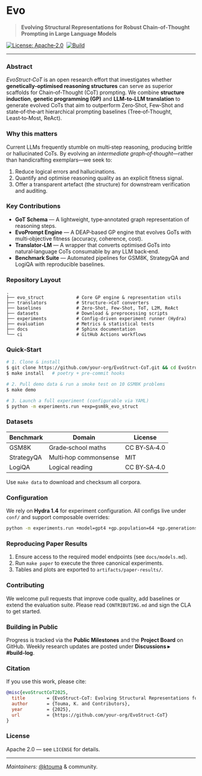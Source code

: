 # Evo

> **Evolving Structural Representations for Robust Chain‑of‑Thought Prompting in Large Language Models**

[![License: Apache‑2.0](https://img.shields.io/badge/license-Apache--2.0-green.svg)](LICENSE)  [![Build](https://github.com/your-org/EvoStruct-CoT/actions/workflows/ci.yml/badge.svg)](https://github.com/your-org/EvoStruct-CoT/actions/workflows/ci.yml)

---

### Abstract
*EvoStruct‑CoT* is an open research effort that investigates whether **genetically‑optimised reasoning structures** can serve as superior scaffolds for Chain‑of‑Thought (CoT) prompting. We combine **structure induction**, **genetic programming (GP)** and **LLM‑to‑LLM translation** to generate evolved CoTs that aim to outperform Zero‑Shot, Few‑Shot and state‑of‑the‑art hierarchical prompting baselines (Tree‑of‑Thought, Least‑to‑Most, ReAct).

### Why this matters
Current LLMs frequently stumble on multi‑step reasoning, producing brittle or hallucinated CoTs. By evolving an *intermediate graph‑of‑thought*—rather than handicrafting exemplars—we seek to:
1. Reduce logical errors and hallucinations.
2. Quantify and optimise reasoning quality as an explicit fitness signal.
3. Offer a transparent artefact (the structure) for downstream verification and auditing.

### Key Contributions
* **GoT Schema** — A lightweight, type‑annotated graph representation of reasoning steps.
* **EvoPrompt Engine** — A DEAP‑based GP engine that evolves GoTs with multi‑objective fitness (accuracy, coherence, cost).
* **Translator‑LM** — A wrapper that converts optimised GoTs into natural‑language CoTs consumable by any LLM back‑end.
* **Benchmark Suite** — Automated pipelines for GSM8K, StrategyQA and LogiQA with reproducible baselines.

### Repository Layout
```
.
├── evo_struct            # Core GP engine & representation utils
├── translators           # Structure‑>CoT converters
├── baselines             # Zero‑Shot, Few‑Shot, ToT, L2M, ReAct
├── datasets              # Download & preprocessing scripts
├── experiments           # Config‑driven experiment runner (Hydra)
├── evaluation            # Metrics & statistical tests
├── docs                  # Sphinx documentation
└── ci                    # GitHub Actions workflows
```

### Quick‑Start
```bash
# 1. Clone & install
$ git clone https://github.com/your‑org/EvoStruct‑CoT.git && cd EvoStruct‑CoT
$ make install   # poetry + pre‑commit hooks

# 2. Pull demo data & run a smoke test on 10 GSM8K problems
$ make demo

# 3. Launch a full experiment (configurable via YAML)
$ python -m experiments.run +exp=gsm8k_evo_struct
```

### Datasets
| Benchmark | Domain | License |
|-----------|--------|---------|
| GSM8K     | Grade‑school maths | CC BY‑SA‑4.0 |
| StrategyQA| Multi‑hop commonsense | MIT |
| LogiQA    | Logical reading | CC BY‑SA‑4.0 |

Use `make data` to download and checksum all corpora.

### Configuration
We rely on **Hydra 1.4** for experiment configuration. All configs live under `conf/` and support composable overrides:
```bash
python -m experiments.run +model=gpt4 +gp.population=64 +gp.generations=30
```

### Reproducing Paper Results
1. Ensure access to the required model endpoints (see `docs/models.md`).
2. Run `make paper` to execute the three canonical experiments.
3. Tables and plots are exported to `artifacts/paper‑results/`.

### Contributing
We welcome pull requests that improve code quality, add baselines or extend the evaluation suite. Please read `CONTRIBUTING.md` and sign the CLA to get started.

### Building in Public
Progress is tracked via the **Public Milestones** and the **Project Board** on GitHub. Weekly research updates are posted under **Discussions ▸ #build‑log**.

### Citation
If you use this work, please cite:
```bibtex
@misc{evoStructCoT2025,
  title        = {EvoStruct‑CoT: Evolving Structural Representations for Chain‑of‑Thought Prompting},
  author       = {Touma, K. and Contributors},
  year         = {2025},
  url          = {https://github.com/your‑org/EvoStruct‑CoT}
}
```

### License
Apache 2.0 — see `LICENSE` for details.

---
*Maintainers:* [@ktouma](https://github.com/ktouma) & community.

